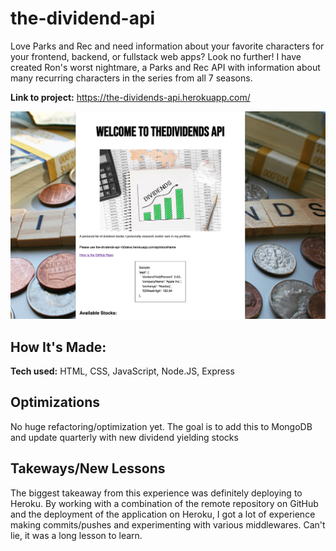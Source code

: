 # the-dividend-api

Love Parks and Rec and need information about your favorite characters for your frontend, backend, or fullstack web apps? Look no further! I have created Ron's worst nightmare, a Parks and Rec API with information about many recurring characters in the series from all 7 seasons. 

**Link to project:** https://the-dividends-api.herokuapp.com/

![The Dividends API index screenshot](https://github.com/ChavGill/the-dividend-api/blob/main/public/img/Screen%20Shot%202022-06-09%20at%2011.08.56%20AM.png?raw=true)

## How It's Made:

**Tech used:** HTML, CSS, JavaScript, Node.JS, Express

## Optimizations

No huge refactoring/optimization yet. The goal is to add this to MongoDB and update quarterly with new dividend yielding stocks

## Takeways/New Lessons

The biggest takeaway from this experience was definitely deploying to Heroku. By working with a combination of the remote repository on GitHub and the deployment of the application on Heroku, I got a lot of experience making commits/pushes and experimenting with various middlewares. Can't lie, it was a long lesson to learn.

